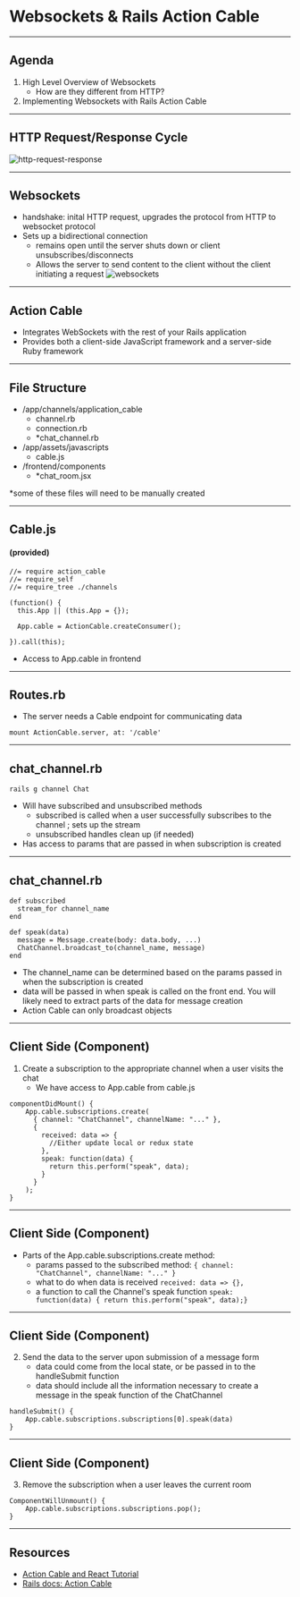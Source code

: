 # Websockets & Rails Action Cable

---

## Agenda

1. High Level Overview of Websockets
	* How are they different from HTTP?
2. Implementing Websockets with Rails Action Cable

---

## HTTP Request/Response Cycle

![http-request-response](https://raw.githubusercontent.com/appacademy/worldwide-lecture-notes/master/rails/w6d3-routes-controllers/assets/basic-http-request.png?token=AIS3A4KXJVBE2N7A2XK4IWDBMCHZK)

---

## Websockets

* handshake: inital HTTP request, upgrades the protocol from HTTP to websocket protocol
* Sets up a bidirectional connection
	* remains open until the server shuts down or client unsubscribes/disconnects
  * Allows the server to send content to the client without the client initiating a request
![websockets](https://upload.wikimedia.org/wikipedia/commons/1/10/Websocket_connection.png)

---

## Action Cable

* Integrates WebSockets with the rest of your Rails application
* Provides both a client-side JavaScript framework and a server-side Ruby framework

---

## File Structure

* /app/channels/application_cable
	* channel.rb
  * connection.rb
  * *chat_channel.rb
* /app/assets/javascripts
	* cable.js
* /frontend/components
	* *chat_room.jsx
  
*some of these files will need to be manually created


---

## Cable.js
#### (provided)

```
//= require action_cable
//= require_self
//= require_tree ./channels

(function() {
  this.App || (this.App = {});

  App.cable = ActionCable.createConsumer();

}).call(this);
```

* Access to App.cable in frontend

---

## Routes.rb

* The server needs a Cable endpoint for communicating data

```
mount ActionCable.server, at: '/cable'
```

---

## chat_channel.rb

```
rails g channel Chat
```

* Will have subscribed and unsubscribed methods
	* subscribed is called when a user successfully subscribes to the channel
 ; sets up the stream 
	* unsubscribed handles clean up (if needed) 
* Has access to params that are passed in when subscription is created

---

## chat_channel.rb

```
def subscribed
  stream_for channel_name
end
```

```
def speak(data)
  message = Message.create(body: data.body, ...)
  ChatChannel.broadcast_to(channel_name, message)
end
```

* The channel_name can be determined based on the params passed in when the subscription is created
* data will be passed in when speak is called on the front end. You will likely need to extract parts of the data for message creation
* Action Cable can only broadcast objects

---

## Client Side (Component)

1. Create a subscription to the appropriate channel when a user visits the chat
	* We have access to App.cable from cable.js

```
componentDidMount() {
    App.cable.subscriptions.create(
      { channel: "ChatChannel", channelName: "..." },
      {
        received: data => {
          //Either update local or redux state
        },
        speak: function(data) {
          return this.perform("speak", data);
        }
      }
    );
}
```

---

## Client Side (Component)

* Parts of the App.cable.subscriptions.create method:
	* params passed to the subscribed method:
```{ channel: "ChatChannel", channelName: "..." }```
  *	what to do when data is received
  ```received: data => {},```
  * a function to call the Channel's speak function 
  ```speak: function(data) { return this.perform("speak", data);}```
---

## Client Side (Component)

2. Send the data to the server upon submission of a message form
	* data could come from the local state, or be passed in to the handleSubmit function
	* data should include all the information necessary to create a message in the speak function of the ChatChannel

```
handleSubmit() {
	App.cable.subscriptions.subscriptions[0].speak(data)
}
``` 

---

## Client Side (Component)

3. Remove the subscription when a user leaves the current room

```
ComponentWillUnmount() {
	App.cable.subscriptions.subscriptions.pop();
}
```

---

## Resources

* [Action Cable and React Tutorial](https://medium.com/@benpong89/action-cable-and-react-9a00be5e391b)
* [Rails docs: Action Cable](https://guides.rubyonrails.org/action_cable_overview.html)